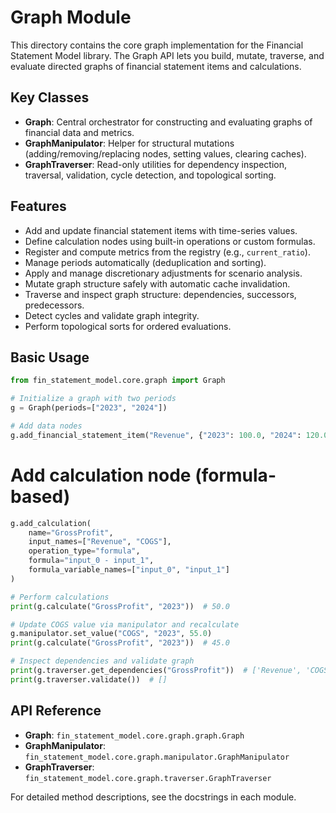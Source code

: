 # Graph Module

This directory contains the core graph implementation for the Financial Statement Model library.  The Graph API lets you build, mutate, traverse, and evaluate directed graphs of financial statement items and calculations.

## Key Classes

- **Graph**: Central orchestrator for constructing and evaluating graphs of financial data and metrics.
- **GraphManipulator**: Helper for structural mutations (adding/removing/replacing nodes, setting values, clearing caches).
- **GraphTraverser**: Read-only utilities for dependency inspection, traversal, validation, cycle detection, and topological sorting.

## Features

- Add and update financial statement items with time-series values.
- Define calculation nodes using built-in operations or custom formulas.
- Register and compute metrics from the registry (e.g., `current_ratio`).
- Manage periods automatically (deduplication and sorting).
- Apply and manage discretionary adjustments for scenario analysis.
- Mutate graph structure safely with automatic cache invalidation.
- Traverse and inspect graph structure: dependencies, successors, predecessors.
- Detect cycles and validate graph integrity.
- Perform topological sorts for ordered evaluations.

## Basic Usage

```python
from fin_statement_model.core.graph import Graph

# Initialize a graph with two periods
g = Graph(periods=["2023", "2024"])

# Add data nodes
g.add_financial_statement_item("Revenue", {"2023": 100.0, "2024": 120.0})
```                                 
   
# Add calculation node (formula-based)
```python
g.add_calculation(
    name="GrossProfit",
    input_names=["Revenue", "COGS"],
    operation_type="formula",
    formula="input_0 - input_1",
    formula_variable_names=["input_0", "input_1"]
)

# Perform calculations
print(g.calculate("GrossProfit", "2023"))  # 50.0

# Update COGS value via manipulator and recalculate
g.manipulator.set_value("COGS", "2023", 55.0)
print(g.calculate("GrossProfit", "2023"))  # 45.0

# Inspect dependencies and validate graph
print(g.traverser.get_dependencies("GrossProfit"))  # ['Revenue', 'COGS']
print(g.traverser.validate())  # []
```

## API Reference

- **Graph**: `fin_statement_model.core.graph.graph.Graph`
- **GraphManipulator**: `fin_statement_model.core.graph.manipulator.GraphManipulator`
- **GraphTraverser**: `fin_statement_model.core.graph.traverser.GraphTraverser`

For detailed method descriptions, see the docstrings in each module. 